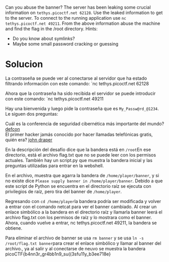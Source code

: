 Can you abuse the banner? The server has been leaking some crucial information on `tethys.picoctf.net 62128`. Use the leaked information to get to the server. To connect to the running application use `nc tethys.picoctf.net 49211`. From the above information abuse the machine and find the flag in the /root directory.
Hints:
- Do you know about symlinks?
- Maybe some small password cracking or guessing
# Solucion
La contraseña se puede ver al conectarse al servidor que ha estado filtrando información con este comando: `nc tethys.picoctf.net 62128

Ahora que la contraseña ha sido recibida el servidor se puede introducir con este comando: `nc tethys.picoctf.net 49211

Hay una bienvenida y luego pide la contraseña que es `My_Passw@rd_@1234`. Le siguen dos preguntas:

Cuál es la conferencia de seguridad cibernética más importante del mundo? [defcon](https://defcon.org/)  
El primer hacker jamás conocido por hacer llamadas telefónicas gratis, quién era? [john draper](https://search-guard.com/john-draper-captain-crunch/)

En la descripción del desafío dice que la bandera está en `/root`En ese directorio, está el archivo flag.txt que no se puede leer con los permisos actuales. También hay un script.py que muestra la bandera inicial y las preguntas utilizadas para entrar en la webshell.

En el archivo, muestra que agarra la bandera de `/home/player/banner`, y si no existe dice `Please supply banner in /home/player/banner`. Debido a que este script de Python se encuentra en el directorio raíz se ejecuta con privilegios de raíz, pero tira del banner de `/home/player`.

Regresando con `cd /home/player`la bandera podría ser modificada y volver a entrar con el comando netcat para ver el banner cambiado. Al crear un enlace simbólico a la bandera en el directorio raíz y llamarla banner leerá el archivo flag.txt con los permisos de raíz y lo mostrara como el banner. Ahora, cuando vuelve a entrar,  nc tethys.picoctf.net 49211, la bandera se obtiene.

Para eliminar el archivo de banner se usa `rm banner` y se usa `ln -s /root/flag.txt banner`para crear el enlace simbólico y llamar al banner del archivo., ya al salir y  al conectarse de neuvo se muestra la bandera
picoCTF{b4nn3r_gr4bb1n9_su((3sfu11y_b3ee718e}